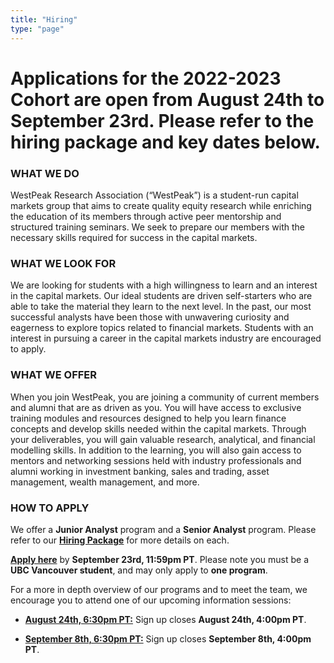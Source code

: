 ```yaml
---
title: "Hiring"
type: "page"
---
```


# Applications for the 2022-2023 Cohort are open from August 24th to September 23rd. Please refer to the hiring package and key dates below.

### WHAT WE DO
 
WestPeak Research Association (“WestPeak”) is a student-run capital markets group that aims to create quality equity research while enriching the education of its members through active peer mentorship and structured training seminars. We seek to prepare our members with the necessary skills required for success in the capital markets.
​
### WHAT WE LOOK FOR

We are looking for students with a high willingness to learn and an interest in the capital markets. Our ideal students are driven self-starters who are able to take the material they learn to the next level. In the past, our most successful analysts have been those with unwavering curiosity and eagerness to explore topics related to financial markets. Students with an interest in pursuing a career in the capital markets industry are encouraged to apply.
​
### WHAT WE OFFER

When you join WestPeak, you are joining a community of current members and alumni that are as driven as you. You will have access to exclusive training modules and resources designed to help you learn finance concepts and develop skills needed within the capital markets. Through your deliverables, you will gain valuable research, analytical, and financial modelling skills. In addition to the learning, you will also gain access to mentors and networking sessions held with industry professionals and alumni working in investment banking, sales and trading, asset management, wealth management, and more.

### HOW TO APPLY

We offer a **Junior Analyst** program and a **Senior Analyst** program. Please refer to our <a href="WPRA_Hiring_Package_2022.pdf" target="_blank">**Hiring Package**</a> for more details on each.

<a href="https://forms.gle/s5kjk5yHPgCoNfWt5" target="_blank">**Apply here**</a> by **September 23rd, 11:59pm PT**. Please note you must be a **UBC Vancouver student**, and may only apply to **one program**.

For a more in depth overview of our programs and to meet the team, we encourage you to attend one of our upcoming information sessions:

- <a href="https://forms.gle/HfqFQh7nv19Uf3iz9" target="_blank">**August 24th, 6:30pm PT:**</a> Sign up closes **August 24th, 4:00pm PT**. 

- <a href="https://forms.gle/z5JZ2rb8NYuj3LhVA" target="_blank">**September 8th, 6:30pm PT:**</a> Sign up closes **September 8th, 4:00pm PT**. 

